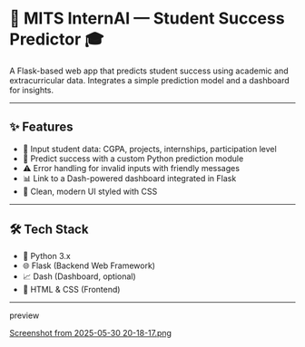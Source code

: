 # 🚀 MITS InternAI — Student Success Predictor 🎓

A Flask-based web app that predicts student success using academic and extracurricular data. Integrates a simple prediction model and a dashboard for insights.  

---

## ✨ Features

- 📝 Input student data: CGPA, projects, internships, participation level  
- 🤖 Predict success with a custom Python prediction module  
- ⚠️ Error handling for invalid inputs with friendly messages  
- 📊 Link to a Dash-powered dashboard integrated in Flask  
- 🎨 Clean, modern UI styled with CSS  

---

## 🛠 Tech Stack

- 🐍 Python 3.x  
- 🌐 Flask (Backend Web Framework)  
- 📈 Dash (Dashboard, optional)  
- 🎨 HTML & CSS (Frontend)  

---
preview

[Screenshot from 2025-05-30 20-18-17.png
](https://github.com/SriharshaAmma/MIT-InternAI/blob/main/Screenshot%20from%202025-05-30%2020-18-17.png)

